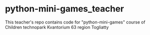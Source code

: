 # python-mini-games_teacher
This teacher's repo contains code for "python-mini-games" course of Children technopark Kvantorium 63 region Togliatty
